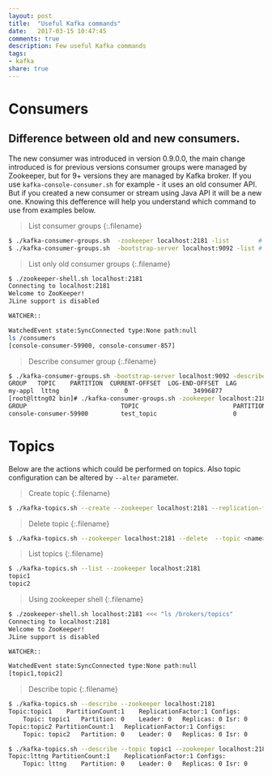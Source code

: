```yaml
---
layout: post
title:  "Useful Kafka commands"
date:   2017-03-15 10:47:45
comments: true
description: Few useful Kafka commands 
tags: 
- kafka
share: true
---
```


# Consumers

## Difference between old and new consumers. 
The new consumer was introduced in version 0.9.0.0, the main change introduced is for previous versions consumer groups were managed by Zookeeper, but for 9+ versions they are managed by Kafka broker. If you use `kafka-console-consumer.sh` for example - it uses an old consumer API. But if you created a new consumer or stream using Java API it will be a new one.  Knowing this defference will help you understand which command to use from examples below.
<!--more-->
>List consumer groups
{:.filename}
```bash
$ ./kafka-consumer-groups.sh  -zookeeper localhost:2181 -list        # Old consumers
$ ./kafka-consumer-groups.sh  -bootstrap-server localhost:9092 -list # New consumers
```

>List only old consumer groups
{:.filename}
```bash
$ ./zookeeper-shell.sh localhost:2181
Connecting to localhost:2181
Welcome to ZooKeeper!
JLine support is disabled

WATCHER::

WatchedEvent state:SyncConnected type:None path:null
ls /consumers
[console-consumer-59900, console-consumer-857]
```

>Describe consumer group
{:.filename}
```bash
$ ./kafka-consumer-groups.sh -bootstrap-server localhost:9092 -describe -group my-stream-processing-application
GROUP   TOPIC    PARTITION  CURRENT-OFFSET  LOG-END-OFFSET  LAG             OWNER
my-appl  lttng                  0                  34996877                  34996877            0                 owner
[root@lttng02 bin]# ./kafka-consumer-groups.sh -zookeeper localhost:2181 -describe -group console-consumer-59900
GROUP                          TOPIC                          PARTITION  CURRENT-OFFSET  LOG-END-OFFSET  LAG             OWNER
console-consumer-59900         test_topic                     0          169542          199264          29722           none
```

# Topics

Below are the actions which could be performed on topics. Also topic configuration can be altered by `--alter` parameter. 

>Create topic
{:.filename}
```bash
$ ./kafka-topics.sh --create --zookeeper localhost:2181 --replication-factor <> --partitions <> --topic <name>
```

>Delete topic
{:.filename}
```bash
$ ./kafka-topics.sh --zookeeper localhost:2181 --delete  --topic <name>
```

>List topics
{:.filename}
```bash
$ ./kafka-topics.sh --list --zookeeper localhost:2181
topic1
topic2
```

>Using zookeeper shell
{:.filename}
```bash
$ ./zookeeper-shell.sh localhost:2181 <<< "ls /brokers/topics"
Connecting to localhost:2181
Welcome to ZooKeeper!
JLine support is disabled

WATCHER::

WatchedEvent state:SyncConnected type:None path:null
[topic1,topic2]
```


>Describe topic
{:.filename}
```bash
$ ./kafka-topics.sh --describe --zookeeper localhost:2181
Topic:topic1	PartitionCount:1	ReplicationFactor:1	Configs:
	Topic: topic1	Partition: 0	Leader: 0	Replicas: 0	Isr: 0
Topic:topic2 PartitionCount:1	ReplicationFactor:1	Configs:
	Topic: topic2	Partition: 0	Leader: 0	Replicas: 0	Isr: 0

$ ./kafka-topics.sh --describe --topic topic1 --zookeeper localhost:2181
Topic:lttng	PartitionCount:1	ReplicationFactor:1	Configs:
	Topic: lttng	Partition: 0	Leader: 0	Replicas: 0	Isr: 0
```